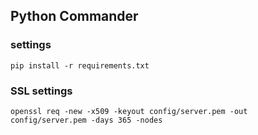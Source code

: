 ## Python Commander

### settings

```
pip install -r requirements.txt
```

### SSL settings

```
openssl req -new -x509 -keyout config/server.pem -out config/server.pem -days 365 -nodes
```

